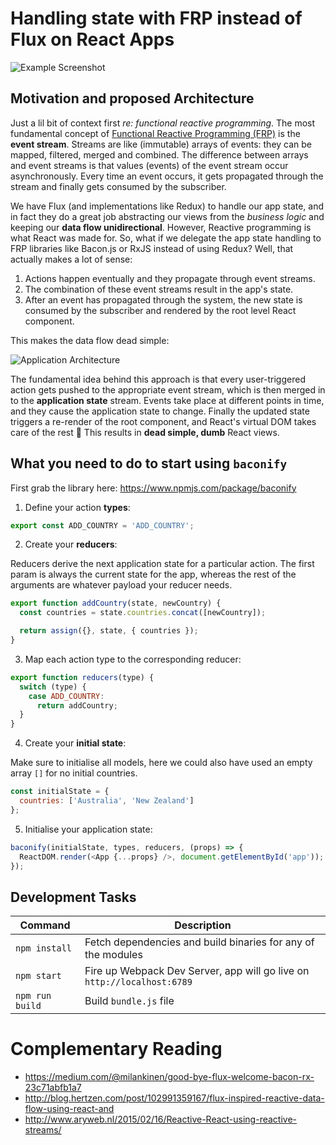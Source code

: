 # Handling state with FRP instead of Flux on React Apps

![Example Screenshot](http://i.imgur.com/O56jhnE.jpg)

## Motivation and proposed Architecture

Just a lil bit of context first *re: functional reactive programming*. The most fundamental concept of [Functional Reactive Programming (FRP)](http://en.wikipedia.org/wiki/Functional_reactive_programming) is the **event stream**. Streams are like (immutable) arrays of events: they can be mapped, 
filtered, merged and combined. The difference between arrays and event streams is that values (events) of the event stream occur asynchronously. Every time an event occurs, it gets propagated through the stream and finally gets consumed by the subscriber.

We have Flux (and implementations like Redux) to handle our app state, and in fact they do a great job abstracting our views from the *business logic* and keeping our **data flow unidirectional**. However, Reactive programming is what React was made for. So, what if we delegate the app state handling to FRP libraries like Bacon.js or RxJS instead of using Redux? Well, that actually makes a lot of sense: 

1. Actions happen eventually and they propagate through event streams.
2. The combination of these event streams result in the app's state.
3. After an event has propagated through the system, the new state is consumed by the subscriber and rendered by the root level React component.

This makes the data flow dead simple:

![Application Architecture](http://i.imgur.com/57PHNjS.png)

The fundamental idea behind this approach is that every user-triggered action gets pushed to the appropriate event stream, which is then merged in to the **application state** stream. Events take place at different points in time, and they cause the application state to change. Finally the updated state triggers a re-render of the root component, and React's virtual DOM takes care of the rest :tada: This results in **dead simple, dumb** React views.

## What you need to do to start using `baconify`

First grab the library here: https://www.npmjs.com/package/baconify

1) Define your action **types**:

```js
export const ADD_COUNTRY = 'ADD_COUNTRY';
```

2) Create your **reducers**:

Reducers derive the next application state for a particular action. The first param is always the current state for the app, whereas the rest of the arguments are whatever payload your reducer needs.

```js
export function addCountry(state, newCountry) {
  const countries = state.countries.concat([newCountry]);

  return assign({}, state, { countries });
}
```

3) Map each action type to the corresponding reducer:

```js
export function reducers(type) {
  switch (type) {
    case ADD_COUNTRY:
      return addCountry;
  }
}
```

4) Create your **initial state**:

Make sure to initialise all models, here we could also have used an empty array `[]` for no initial countries.

```js
const initialState = {
  countries: ['Australia', 'New Zealand']
};
```

5) Initialise your application state:

```js
baconify(initialState, types, reducers, (props) => {
  ReactDOM.render(<App {...props} />, document.getElementById('app'));
});
```

## Development Tasks

| Command | Description |
|---------|-------------|
| `npm install` | Fetch dependencies and build binaries for any of the modules |
| `npm start` | Fire up Webpack Dev Server, app will go live on `http://localhost:6789` |
| `npm run build` | Build `bundle.js` file |

# Complementary Reading

* https://medium.com/@milankinen/good-bye-flux-welcome-bacon-rx-23c71abfb1a7
* http://blog.hertzen.com/post/102991359167/flux-inspired-reactive-data-flow-using-react-and
* http://www.aryweb.nl/2015/02/16/Reactive-React-using-reactive-streams/
